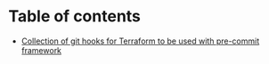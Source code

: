 # Table of contents

* [Collection of git hooks for Terraform to be used with pre-commit framework](README.md)

